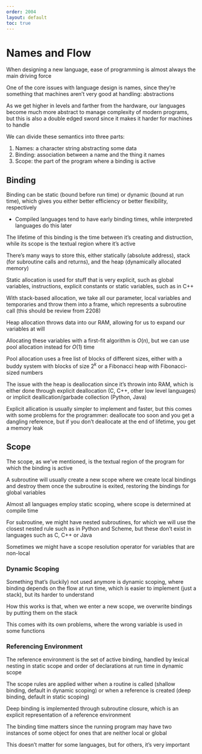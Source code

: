 ```yaml
---
order: 2004
layout: default
toc: true
---
```


# Names and Flow


When designing a new language, ease of programming is almost always the main driving force

One of the core issues with language design is names, since they’re something that machines aren’t very good at handling: abstractions

As we get higher in levels and farther from the hardware, our languages become much more abstract to manage complexity of modern programs, but this is also a double edged sword since it makes it harder for machines to handle

We can divide these semantics into three parts:

1. Names: a character string abstracting some data
2. Binding: association between a name and the thing it names
3. Scope: the part of the program where a binding is active

## Binding

Binding can be static (bound before run time) or dynamic (bound at run time), which gives you either better efficiency or better flexibility, respectively

- Compiled languages tend to have early binding times, while interpreted languages do this later

The lifetime of this binding is the time between it’s creating and distruction, while its scope is the textual region where it’s active

There’s many ways to store this, either statically (absolute address), stack (for subroutine calls and returns), and the heap (dynamically allocated memory)

Static allocation is used for stuff that is very explicit, such as global variables, instructions, explicit constants or static variables, such as in C++

With stack-based allocation, we take all our parameter, local variables and temporaries and throw them into a frame, which represents a subroutine call (this should be review from 2208)


Heap allocation throws data into our RAM, allowing for us to expand our variables at will

Allocating these variables with a first-fit algorithm is $O(n)$, but we can use pool allocation instead for $O(1)$ time

Pool allocation uses a free list of blocks of different sizes, either with a buddy system with blocks of size $2^k$ or a Fibonacci heap with Fibonacci-sized numbers

The issue with the heap is deallocation since it’s throwin into RAM, which is either done through explicit deallocation (C, C++, other low level languages) or implicit deallication/garbade collection (Python, Java)

Explicit allication is usually simpler to implement and faster, but this comes with some problems for the programmer: deallocate too soon and you get a dangling reference, but if you don’t deallocate at the end of lifetime, you get a memory leak

## Scope

The scope, as we’ve mentioned, is the textual region of the program for which the binding is active

A subroutine will usually create a new scope where we create local bindings and destroy them once the subroutine is exited, restoring the bindings for global variables

Almost all languages employ static scoping, where scope is determined at compile time

For subroutine, we might have nested subroutines, for which we will use the closest nested rule such as in Python and Scheme, but these don’t exist in languages such as C, C++ or Java

Sometimes we might have a scope resolution operator for variables that are non-local


### Dynamic Scoping

Something that’s (luckily) not used anymore is dynamic scoping, where binding depends on the flow at run time, which is easier to implement (just a stack), but its harder to understand

How this works is that, when we enter a new scope, we overwrite bindings by putting them on the stack


This comes with its own problems, where the wrong variable is used in some functions


### Referencing Environment

The reference environment is the set of active binding, handled by lexical nesting in static scope and order of declarations at run time in dynamic scope

The scope rules are applied wither when a routine is called (shallow binding, default in dynamic scoping) or when a reference is created (deep binding, default in static scoping)

Deep binding is implemented through subroutine closure, which is an explicit representation of a reference environment

The binding time matters since the running program may have two instances of some object for ones that are neither local or global

This doesn’t matter for some languages, but for others, it’s very important